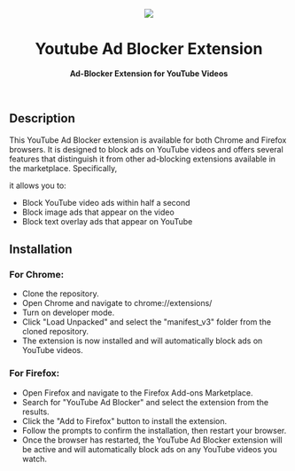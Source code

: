 <p align="center">
  <img src="https://raw.githubusercontent.com/iqbal-rashed/youtube-ad-blocker/main/manifest_v3/images/icon128.png">
</p>
<h1 align="center"> Youtube Ad Blocker Extension </h1>
<p align="center">
  <b >Ad-Blocker Extension for YouTube Videos</b>
</p>

<br>

## Description

This YouTube Ad Blocker extension is available for both Chrome and Firefox browsers. It is designed to block ads on YouTube videos and offers several features that distinguish it from other ad-blocking extensions available in the marketplace. Specifically,

it allows you to:

-   Block YouTube video ads within half a second
-   Block image ads that appear on the video
-   Block text overlay ads that appear on YouTube

## Installation

### For Chrome:

-   Clone the repository.
-   Open Chrome and navigate to chrome://extensions/
-   Turn on developer mode.
-   Click "Load Unpacked" and select the "manifest_v3" folder from the cloned repository.
-   The extension is now installed and will automatically block ads on YouTube videos.

### For Firefox:

-   Open Firefox and navigate to the Firefox Add-ons Marketplace.
-   Search for "YouTube Ad Blocker" and select the extension from the results.
-   Click the "Add to Firefox" button to install the extension.
-   Follow the prompts to confirm the installation, then restart your browser.
-   Once the browser has restarted, the YouTube Ad Blocker extension will be active and will automatically block ads on any YouTube videos you watch.
